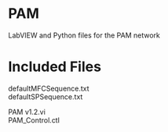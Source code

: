 PAM
===

LabVIEW and Python files for the PAM network
   
Included Files
===
defaultMFCSequence.txt   
defaultSPSequence.txt   

PAM v1.2.vi   
PAM_Control.ctl

